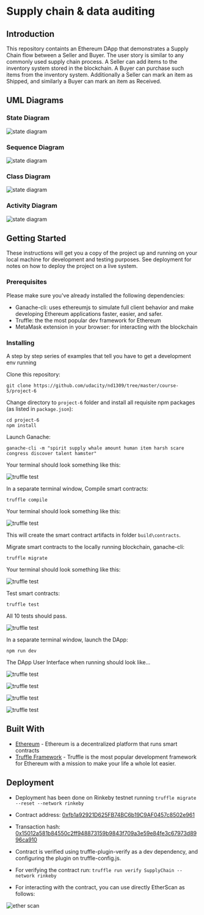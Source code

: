 # Supply chain & data auditing
## Introduction
This repository containts an Ethereum DApp that demonstrates a Supply Chain flow between a Seller and Buyer. The user story is similar to any commonly used supply chain process. A Seller can add items to the inventory system stored in the blockchain. A Buyer can purchase such items from the inventory system. Additionally a Seller can mark an item as Shipped, and similarly a Buyer can mark an item as Received.


## UML Diagrams
### State Diagram
![state diagram](UML-diagrams/UML-State-Diagram.jpg)

### Sequence Diagram
![state diagram](UML-diagrams/UML-Sequence-Diagram.jpg)

### Class Diagram
![state diagram](UML-diagrams/UML-Class-Diagram.jpg)

### Activity Diagram
![state diagram](UML-diagrams/UML-Activity-Diagram.jpg)

## Getting Started

These instructions will get you a copy of the project up and running on your local machine for development and testing purposes. See deployment for notes on how to deploy the project on a live system.

### Prerequisites

Please make sure you've already installed the following dependencies:
* Ganache-cli: uses ethereumjs to simulate full client behavior and make developing Ethereum applications faster, easier, and safer.
* Truffle: the the most popular dev framework for Ethereum 
* MetaMask extension in your browser: for interacting with the blockchain


### Installing

A step by step series of examples that tell you have to get a development env running

Clone this repository:

```
git clone https://github.com/udacity/nd1309/tree/master/course-5/project-6
```

Change directory to ```project-6``` folder and install all requisite npm packages (as listed in ```package.json```):

```
cd project-6
npm install
```

Launch Ganache:

```
ganache-cli -m "spirit supply whale amount human item harsh scare congress discover talent hamster"
```

Your terminal should look something like this:

![truffle test](images/ganache-cli.png)

In a separate terminal window, Compile smart contracts:

```
truffle compile
```

Your terminal should look something like this:

![truffle test](images/truffle_compile.png)

This will create the smart contract artifacts in folder ```build\contracts```.

Migrate smart contracts to the locally running blockchain, ganache-cli:

```
truffle migrate
```

Your terminal should look something like this:

![truffle test](images/truffle_migrate.png)

Test smart contracts:

```
truffle test
```

All 10 tests should pass.

![truffle test](images/truffle_test.png)

In a separate terminal window, launch the DApp:

```
npm run dev
```
The DApp User Interface when running should look like...

![truffle test](images/ftc_product_overview.png)

![truffle test](images/ftc_farm_details.png)

![truffle test](images/ftc_product_details.png)

![truffle test](images/ftc_transaction_history.png)

## Built With

* [Ethereum](https://www.ethereum.org/) - Ethereum is a decentralized platform that runs smart contracts
* [Truffle Framework](http://truffleframework.com/) - Truffle is the most popular development framework for Ethereum with a mission to make your life a whole lot easier.


## Deployment
* Deployment has been done on Rinkeby testnet running `truffle migrate --reset --network rinkeby`

* Contract address: [0xfb1a92921D625FB74BC6b19C9AF0457c8502e961](https://rinkeby.etherscan.io/address/0xfb1a92921D625FB74BC6b19C9AF0457c8502e961#code)

* Transaction hash: [0x15012a581b84550c2ff948873159b9843f709a3e59e84fe3c67973d8996ca910](https://rinkeby.etherscan.io/tx/0x15012a581b84550c2ff948873159b9843f709a3e59e84fe3c67973d8996ca910)

* Contract is verified using truffle-plugin-verify as a dev dependency, and configuring the plugin on truffle-config.js.

* For verifying the contract run: `truffle run verify SupplyChain --network rinkeby`

* For interacting with the contract, you can use directly EtherScan as follows:

![ether scan](images/interacting-with-contract.gif)